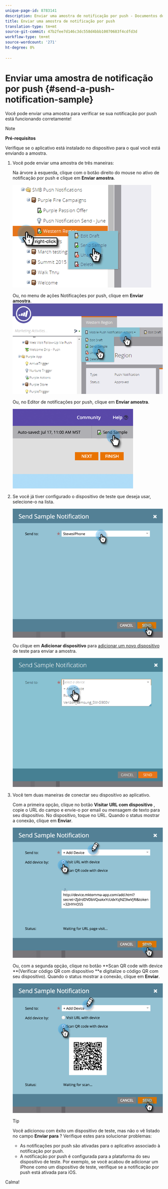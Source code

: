 ```yaml
---
unique-page-id: 8783141
description: Enviar uma amostra de notificação por push - Documentos do Marketing - Documentação do produto
title: Enviar uma amostra de notificação por push
translation-type: tm+mt
source-git-commit: 47b2fee7d146c3dc558d4bbb10070683f4cdfd3d
workflow-type: tm+mt
source-wordcount: '271'
ht-degree: 0%

---
```



# Enviar uma amostra de notificação por push {#send-a-push-notification-sample}

Você pode enviar uma amostra para verificar se sua notificação por push está funcionando corretamente!

>[!NOTE]
>
>**Pré-requisitos**
>
>Verifique se o aplicativo está instalado no dispositivo para o qual você está enviando a amostra.

1. Você pode enviar uma amostra de três maneiras:

   Na árvore à esquerda, clique com o botão direito do mouse no ativo de notificação por push e clique em **Enviar amostra**.

   ![](assets/image2015-7-13-11-3a26-3a15.png)

   Ou, no menu de ações Notificações por push, clique em **Enviar amostra**.\
   ![](assets/image2015-7-13-11-3a28-3a37.png)

   Ou, no Editor de notificações por push, clique em **Enviar amostra**.

   ![](assets/image2015-7-20-13-3a29-3a3.png)

1. Se você já tiver configurado o dispositivo de teste que deseja usar, selecione-o na lista.

   ![](assets/image2015-7-29-8-3a25-3a17.png)

   Ou clique em **Adicionar dispositivo** para [adicionar um novo dispositivo](adding-a-new-test-device.md) de teste para enviar a amostra.

   ![](assets/image2015-7-13-11-3a34-3a21.png)

1. Você tem duas maneiras de conectar seu dispositivo ao aplicativo.

   Com a primeira opção, clique no botão **Visitar URL com dispositivo** , copie o URL do campo e envie-o por email ou mensagem de texto para seu dispositivo. No dispositivo, toque no URL. Quando o status mostrar a conexão, clique em **Enviar**.

   ![](assets/image2015-7-29-8-3a29-3a18.png)

   Ou, com a segunda opção, clique no botão **Scan QR code with device **(Verificar código QR com dispositivo **e digitalize o código QR com seu dispositivo). Quando o status mostrar a conexão, clique em **Enviar**.

   ![](assets/image2015-7-29-8-3a31-3a20.png)

   >[!TIP]
   >
   >Você adicionou com êxito um dispositivo de teste, mas não o vê listado no campo **Enviar para** ? Verifique estes para solucionar problemas:
   >
   >    
   >    
   >    * As notificações por push são ativadas para o aplicativo associado à notificação por push.
      >    
      >    
      >
      >    
      >    
      >    




   * A notificação por push é configurada para a plataforma do seu dispositivo de teste. Por exemplo, se você acabou de adicionar um iPhone como um dispositivo de teste, verifique se a notificação por push está ativada para iOS.


Calma!